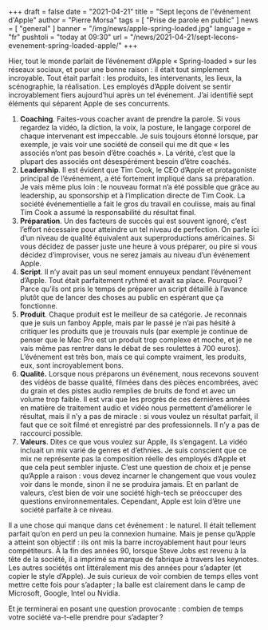 +++
draft = false
date = "2021-04-21"
title = "Sept leçons de l'événement d'Apple"
author = "Pierre Morsa"
tags = [ "Prise de parole en public" ]
news = [ "general" ]
banner = "/img/news/apple-spring-loaded.jpg"
language = "fr"
pushtoli = "today at 09:30"
url = "/news/2021-04-21/sept-lecons-evenement-spring-loaded-apple/"
+++

Hier, tout le monde parlait de l’événement d’Apple « Spring-loaded » sur les réseaux sociaux, et pour une bonne raison : il était tout simplement incroyable. Tout était parfait : les produits, les intervenants, les lieux, la scénographie, la réalisation. Les employés d’Apple doivent se sentir incroyablement fiers aujourd’hui après un tel événement. J’ai identifié sept éléments qui séparent Apple de ses concurrents.

1. **Coaching**. Faites-vous coacher avant de prendre la parole. Si vous regardez la vidéo, la diction, la voix, la posture, le langage corporel de chaque intervenant est impeccable. Je suis toujours étonné lorsque, par exemple, je vais voir une société de conseil qui me dit que « les associés n’ont pas besoin d’être coachés ». La vérité, c’est que la plupart des associés ont désespérément besoin d’être coachés.
2. **Leadership**. Il est évident que Tim Cook, le CEO d’Apple et protagoniste principal de l’événement, a été fortement impliqué dans sa préparation. Je vais même plus loin : le nouveau format n’a été possible que grâce au leadership, au sponsorship et à l’implication directe de Tim Cook. La société événementielle a fait le gros du travail en coulisse, mais au final Tim Cook a assumé la responsabilité du résultat final.
3. **Préparation**. Un des facteurs de succès qui est souvent ignoré, c’est l’effort nécessaire pour atteindre un tel niveau de perfection. On parle ici d’un niveau de qualité équivalent aux superproductions américaines. Si vous décidez de passer juste une heure à vous préparer, ou pire si vous décidez d’improviser, vous ne serez jamais au niveau d’un événement Apple.
4. **Script**. Il n’y avait pas un seul moment ennuyeux pendant l’événement d’Apple. Tout était parfaitement rythmé et avait sa place. Pourquoi ? Parce qu’ils ont pris le temps de préparer un script détaillé à l’avance plutôt que de lancer des choses au public en espérant que ça fonctionne.
5. **Produit**. Chaque produit est le meilleur de sa catégorie. Je reconnais que je suis un fanboy Apple, mais par le passé je n’ai pas hésité à critiquer les produits que je trouvais nuls (par exemple je continue de penser que le Mac Pro est un produit trop complexe et moche, et je ne vais même pas rentrer dans le débat de ses roulettes à 700 euros). L’événement est très bon, mais ce qui compte vraiment, les produits, eux, sont incroyablement bons.
6. **Qualité.** Lorsque nous préparons un événement, nous recevons souvent des vidéos de basse qualité, filmées dans des pièces encombrées, avec du grain et des pistes audio remplies de bruits de fond et avec un volume trop faible. Il est vrai que les progrès de ces dernières années en matière de traitement audio et vidéo nous permettent d’améliorer le résultat, mais il n’y a pas de miracle : si vous voulez un résultat parfait, il faut que ce soit filmé et enregistré par des professionnels. Il n’y a pas de raccourci possible.
7. **Valeurs**. Dites ce que vous voulez sur Apple, ils s’engagent. La vidéo incluait un mix varié de genres et d’ethnies. Je suis conscient que ce mix ne représente pas la composition réelle des employés d’Apple et que cela peut sembler injuste. C’est une question de choix et je pense qu’Apple a raison : vous devez incarner le changement que vous voulez voir dans le monde, sinon il ne se produira jamais. Et en parlant de valeurs, c’est bien de voir une société high-tech se préoccuper des questions environnementales. Cependant, Apple est loin d’être une société parfaite à ce niveau.

Il a une chose qui manque dans cet événement : le naturel. Il était tellement parfait qu’on en perd un peu la connexion humaine. Mais je pense qu’Apple a atteint son objectif : ils ont mis la barre incroyablement haut pour leurs compétiteurs. À la fin des années 90, lorsque Steve Jobs est revenu à la tête de la société, il a imprimé sa marque de fabrique à travers les keynotes. Les autres sociétés ont littéralement mis des années pour s’adapter (et copier le style d’Apple). Je suis curieux de voir combien de temps elles vont mettre cette fois pour s’adapter ; la balle est clairement dans le camp de Microsoft, Google, Intel ou Nvidia.

Et je terminerai en posant une question provocante : combien de temps votre société va-t-elle prendre pour s’adapter ?
